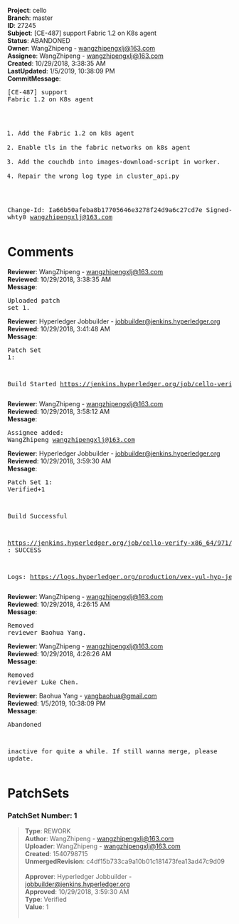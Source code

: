 <strong>Project</strong>: cello</br><strong>Branch</strong>: master<br><strong>ID</strong>: 27245<br><strong>Subject</strong>: [CE-487] support Fabric 1.2 on K8s agent<br><strong>Status</strong>: ABANDONED<br><strong>Owner</strong>: WangZhipeng - wangzhipengxlj@163.com<br><strong>Assignee</strong>: WangZhipeng - wangzhipengxlj@163.com<br><strong>Created</strong>: 10/29/2018, 3:38:35 AM<br><strong>LastUpdated</strong>: 1/5/2019, 10:38:09 PM<br><strong>CommitMessage</strong>:<br><pre>[CE-487] support Fabric 1.2 on K8s agent

1. Add the Fabric 1.2 on k8s agent
2. Enable tls in the fabric networks on k8s agent
3. Add the couchdb into images-download-script in worker.
4. Repair the wrong log type in cluster_api.py

Change-Id: Ia66b50afeba8b17705646e3278f24d9a6c27cd7e
Signed-off-by: whty0 <wangzhipengxlj@163.com>
</pre><h1>Comments</h1><strong>Reviewer</strong>: WangZhipeng - wangzhipengxlj@163.com<br><strong>Reviewed</strong>: 10/29/2018, 3:38:35 AM<br><strong>Message</strong>: <pre>Uploaded patch set 1.</pre><strong>Reviewer</strong>: Hyperledger Jobbuilder - jobbuilder@jenkins.hyperledger.org<br><strong>Reviewed</strong>: 10/29/2018, 3:41:48 AM<br><strong>Message</strong>: <pre>Patch Set 1:

Build Started https://jenkins.hyperledger.org/job/cello-verify-x86_64/971/</pre><strong>Reviewer</strong>: WangZhipeng - wangzhipengxlj@163.com<br><strong>Reviewed</strong>: 10/29/2018, 3:58:12 AM<br><strong>Message</strong>: <pre>Assignee added: WangZhipeng <wangzhipengxlj@163.com></pre><strong>Reviewer</strong>: Hyperledger Jobbuilder - jobbuilder@jenkins.hyperledger.org<br><strong>Reviewed</strong>: 10/29/2018, 3:59:30 AM<br><strong>Message</strong>: <pre>Patch Set 1: Verified+1

Build Successful 

https://jenkins.hyperledger.org/job/cello-verify-x86_64/971/ : SUCCESS

Logs: https://logs.hyperledger.org/production/vex-yul-hyp-jenkins-3/cello-verify-x86_64/971</pre><strong>Reviewer</strong>: WangZhipeng - wangzhipengxlj@163.com<br><strong>Reviewed</strong>: 10/29/2018, 4:26:15 AM<br><strong>Message</strong>: <pre>Removed reviewer Baohua Yang.</pre><strong>Reviewer</strong>: WangZhipeng - wangzhipengxlj@163.com<br><strong>Reviewed</strong>: 10/29/2018, 4:26:26 AM<br><strong>Message</strong>: <pre>Removed reviewer Luke Chen.</pre><strong>Reviewer</strong>: Baohua Yang - yangbaohua@gmail.com<br><strong>Reviewed</strong>: 1/5/2019, 10:38:09 PM<br><strong>Message</strong>: <pre>Abandoned

inactive for quite a while. If still wanna merge, please update.</pre><h1>PatchSets</h1><h3>PatchSet Number: 1</h3><blockquote><strong>Type</strong>: REWORK<br><strong>Author</strong>: WangZhipeng - wangzhipengxlj@163.com<br><strong>Uploader</strong>: WangZhipeng - wangzhipengxlj@163.com<br><strong>Created</strong>: 1540798715<br><strong>UnmergedRevision</strong>: c4df15b733ca9a10b01c181473fea13ad47c9d09<br><br><strong>Approver</strong>: Hyperledger Jobbuilder - jobbuilder@jenkins.hyperledger.org<br><strong>Approved</strong>: 10/29/2018, 3:59:30 AM<br><strong>Type</strong>: Verified<br><strong>Value</strong>: 1<br><br></blockquote>